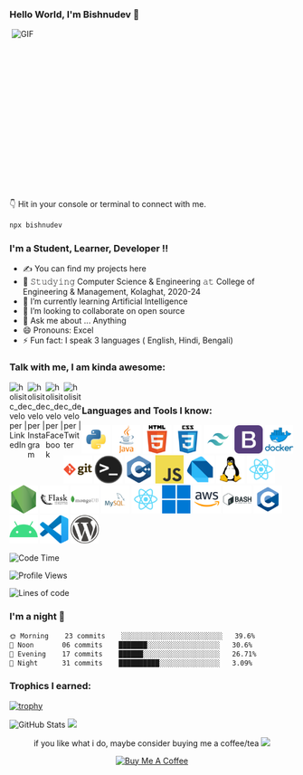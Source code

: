 ### Hello World, I'm Bishnudev  👋

 <img align="right" alt="GIF" src="https://thumbs.gfycat.com/ExemplaryFairFeline-max-1mb.gif" width="500" height="300" />

👇 Hit in your console or terminal to connect with me.

```bash
npx bishnudev
```

### I'm a Student, Learner, Developer !!

- ✍ You can find my projects here
- 🔭 𝚂𝚝𝚞𝚍𝚢𝚒𝚗𝚐 Computer Science & Engineering 𝚊𝚝 College of Engineering & Management, Kolaghat, 2020-24
- 🌱 I’m currently learning Artificial Intelligence  
- 👯 I’m looking to collaborate on open source
- 💬 Ask me about ... Anything
- 😄 Pronouns: Excel
- ⚡ Fun fact: I speak 3 languages ( English, Hindi, Bengali)


### Talk with me, I am kinda awesome:
[<img align="left" alt="holisitc_developer | LinkedIn" width="32px" src="https://cdn.jsdelivr.net/npm/simple-icons@v3/icons/linkedin.svg" />][linkedin]
[<img align="left" alt="holisitc_developer | Instagram" width="32px" src="https://cdn.jsdelivr.net/npm/simple-icons@v3/icons/instagram.svg" />][Instagram]
[<img align="left" alt="holisitc_developer | Facebook" width="32px" src="https://cdn.jsdelivr.net/npm/simple-icons@v3/icons/facebook.svg" />][Facebook]
[<img align="left" alt="holisitc_developer | Twitter" width="32px" src="https://cdn.jsdelivr.net/npm/simple-icons@v3/icons/twitter.svg" />][Twitter]

</br>

### Languages and Tools I know:

<code><img height="50" src="https://raw.githubusercontent.com/github/explore/80688e429a7d4ef2fca1e82350fe8e3517d3494d/topics/python/python.png"></code>
<code><img height="50" src="https://raw.githubusercontent.com/github/explore/80688e429a7d4ef2fca1e82350fe8e3517d3494d/topics/java/java.png"></code>
<code><img height="50" src="https://raw.githubusercontent.com/github/explore/80688e429a7d4ef2fca1e82350fe8e3517d3494d/topics/html/html.png"></code>
<code><img height="50" src="https://raw.githubusercontent.com/github/explore/80688e429a7d4ef2fca1e82350fe8e3517d3494d/topics/css/css.png"></code>
<code><img height="50" src="https://raw.githubusercontent.com/github/explore/80688e429a7d4ef2fca1e82350fe8e3517d3494d/topics/tailwind/tailwind.png"></code>
<code><img height="50" src="https://raw.githubusercontent.com/github/explore/80688e429a7d4ef2fca1e82350fe8e3517d3494d/topics/bootstrap/bootstrap.png"></code>
<code><img height="50" src="https://raw.githubusercontent.com/github/explore/80688e429a7d4ef2fca1e82350fe8e3517d3494d/topics/docker/docker.png"></code>
<code><img height="50" src="https://raw.githubusercontent.com/github/explore/80688e429a7d4ef2fca1e82350fe8e3517d3494d/topics/git/git.png"></code>
<code><img height="50" src="https://raw.githubusercontent.com/github/explore/80688e429a7d4ef2fca1e82350fe8e3517d3494d/topics/terminal/terminal.png"></code>
<code><img height="50" src="https://raw.githubusercontent.com/github/explore/80688e429a7d4ef2fca1e82350fe8e3517d3494d/topics/cpp/cpp.png"></code>
<code><img height="50" src="https://raw.githubusercontent.com/github/explore/80688e429a7d4ef2fca1e82350fe8e3517d3494d/topics/javascript/javascript.png"></code>
<code><img height="50" src="https://raw.githubusercontent.com/github/explore/80688e429a7d4ef2fca1e82350fe8e3517d3494d/topics/dart/dart.png"></code>
<code><img height="50" src="https://raw.githubusercontent.com/github/explore/80688e429a7d4ef2fca1e82350fe8e3517d3494d/topics/linux/linux.png"></code>
<code><img height="50" src="https://raw.githubusercontent.com/github/explore/80688e429a7d4ef2fca1e82350fe8e3517d3494d/topics/react/react.png"></code>
<code><img height="50" src="https://raw.githubusercontent.com/github/explore/80688e429a7d4ef2fca1e82350fe8e3517d3494d/topics/nodejs/nodejs.png"></code>
<code><img height="50" src="https://raw.githubusercontent.com/github/explore/80688e429a7d4ef2fca1e82350fe8e3517d3494d/topics/flask/flask.png"></code>
<code><img height="50" src="https://raw.githubusercontent.com/github/explore/80688e429a7d4ef2fca1e82350fe8e3517d3494d/topics/mongodb/mongodb.png"></code>
<code><img height="50" src="https://raw.githubusercontent.com/github/explore/80688e429a7d4ef2fca1e82350fe8e3517d3494d/topics/mysql/mysql.png"></code>
<code><img height="50" src="https://raw.githubusercontent.com/github/explore/80688e429a7d4ef2fca1e82350fe8e3517d3494d/topics/react-native/react-native.png"></code>
<code><img height="50" src="https://raw.githubusercontent.com/github/explore/80688e429a7d4ef2fca1e82350fe8e3517d3494d/topics/windows/windows.png"></code>
<code><img height="50" src="https://raw.githubusercontent.com/github/explore/80688e429a7d4ef2fca1e82350fe8e3517d3494d/topics/aws/aws.png"></code>
<code><img height="50" src="https://raw.githubusercontent.com/github/explore/80688e429a7d4ef2fca1e82350fe8e3517d3494d/topics/bash/bash.png"></code>
<code><img height="50" src="https://raw.githubusercontent.com/github/explore/80688e429a7d4ef2fca1e82350fe8e3517d3494d/topics/c/c.png"></code>
<code><img height="50" src="https://raw.githubusercontent.com/github/explore/80688e429a7d4ef2fca1e82350fe8e3517d3494d/topics/android/android.png"></code>
<code><img height="50" src="https://raw.githubusercontent.com/github/explore/80688e429a7d4ef2fca1e82350fe8e3517d3494d/topics/visual-studio-code/visual-studio-code.png"></code>
<code><img height="50" src="https://raw.githubusercontent.com/github/explore/80688e429a7d4ef2fca1e82350fe8e3517d3494d/topics/wordpress/wordpress.png"></code>

![Code Time](http://img.shields.io/badge/Code%20Time-1624%20hrs%206%20mins-blue)

![Profile Views](http://img.shields.io/badge/Profile%20Views-73-blue)

![Lines of code](https://img.shields.io/badge/From%20Hello%20World%20I%27ve%20Written-4%20Million%20lines%20of%20code-blue)


### I'm a night 🦉

```text
🌞 Morning    23 commits    ░░░░░░░░░░░░░░░░░░░░░░░░░   39.6% 
🌆 Noon       06 commits    ███████░░░░░░░░░░░░░░░░░░   30.6% 
🌃 Evening    17 commits    ██████░░░░░░░░░░░░░░░░░░░   26.71% 
🌙 Night      31 commits    ██████████░░░░░░░░░░░░░░░   3.09%

```

### Trophics I earned:
[![trophy](https://github-profile-trophy.vercel.app/?username=bishnudev1&theme=algolia)](https://github.com/ryo-ma/github-profile-trophy)

<img src="https://github-readme-stats.vercel.app/api?username=bishnudev1&&show_icons=true&theme=radical&line_height=27&v=5" alt="GitHub Stats" />

<a href="https://github.com/bishnudev1">
  <img src="https://github-readme-stats.vercel.app/api/top-langs/?username=bishnudev1&theme=radical&hide=glsl,python" />
</a>


[website]: https://bishnudev.ml/
[youtube]: https://www.youtube.com/channel/UC1hPNuUfzZUr4Fwm27IMk4w
[instagram]: https://www.instagram.com/bishnudev_ig/
[linkedin]: https://www.linkedin.com/in/bishnudev-khutia-a14942207/
[twitter]: https://twitter.com/Excel28605690
[facebook]: https://www.facebook.com/bishnudev.khutia.90/


<p align="center"> if you like what i do, maybe consider buying me a coffee/tea <img src="https://media.giphy.com/media/lRSeZ2ddNwhZ5AgIvk/giphy.gif" width="25">

<p align="center"><a href="https://www.buymeacoffee.com/bishnudevk8" target="_blank"><img src="https://cdn.buymeacoffee.com/buttons/v2/default-red.png" alt="Buy Me A Coffee" width="150" ></a>
